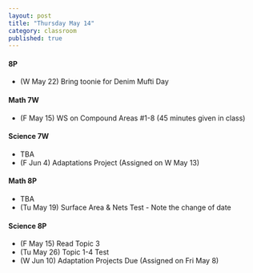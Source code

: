 ```yaml
---
layout: post
title: "Thursday May 14"
category: classroom
published: true
---
```

#### 8P
* (W May 22) Bring toonie for Denim Mufti Day

#### Math 7W
* (F May 15) WS on Compound Areas #1-8 (45 minutes given in class)

#### Science 7W
* TBA
* (F Jun 4) Adaptations Project (Assigned on W May 13)

#### Math 8P
* TBA
* (Tu May 19) Surface Area & Nets Test - Note the change of date 

#### Science 8P
* (F May 15) Read Topic 3
* (Tu May 26) Topic 1-4 Test
* (W Jun 10) Adaptation Projects Due (Assigned on Fri May 8)
